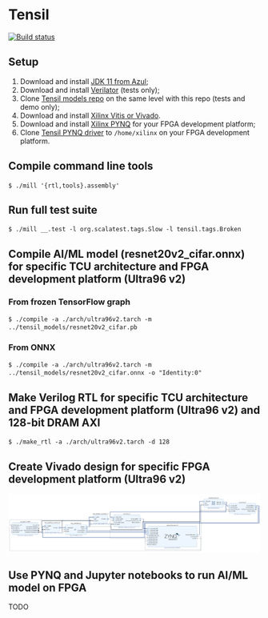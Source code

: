 Tensil
==========================

[![Build status](https://badge.buildkite.com/e44156260ed9775ea72699e45cb394526ea7db24b09c4059aa.svg?branch=master)](https://buildkite.com/tensil/build)

## Setup

1. Download and install [JDK 11 from Azul](https://www.azul.com/downloads/?version=java-11-lts&package=jdk);
2. Download and install [Verilator](https://verilator.org/guide/latest/install.html) (tests only);
3. Clone [Tensil models repo](https://github.com/tensil-ai/tensil_models) on the same level with this repo (tests and demo only);
4. Download and install [Xilinx Vitis or Vivado](https://www.xilinx.com/support/download.html).
5. Download and install [Xilinx PYNQ](http://www.pynq.io/board.html) for your FPGA development platform;
6. Clone [Tensil PYNQ driver](#) to `/home/xilinx` on your FPGA development platform.

## Compile command line tools

    $ ./mill '{rtl,tools}.assembly'

## Run full test suite

    $ ./mill __.test -l org.scalatest.tags.Slow -l tensil.tags.Broken

## Compile AI/ML model (resnet20v2_cifar.onnx) for specific TCU architecture and FPGA development platform (Ultra96 v2)

### From frozen TensorFlow graph

    $ ./compile -a ./arch/ultra96v2.tarch -m ../tensil_models/resnet20v2_cifar.pb

### From ONNX

    $ ./compile -a ./arch/ultra96v2.tarch -m ../tensil_models/resnet20v2_cifar.onnx -o "Identity:0"

## Make Verilog RTL for specific TCU architecture and FPGA development platform (Ultra96 v2) and 128-bit DRAM AXI 

    $ ./make_rtl -a ./arch/ultra96v2.tarch -d 128

## Create Vivado design for specific FPGA development platform (Ultra96 v2)

![Ultra96 v2 design](/doc/ultra96v2_design.png)

## Use PYNQ and Jupyter notebooks to run AI/ML model on FPGA

TODO